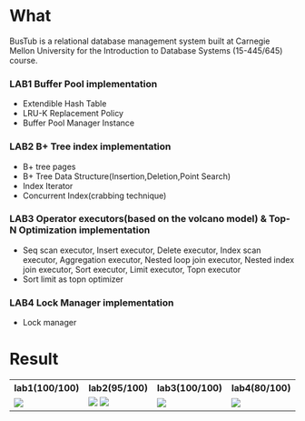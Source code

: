 # What

BusTub is a relational database management system built at Carnegie Mellon University for the Introduction to Database Systems (15-445/645) course.  
### LAB1 Buffer Pool implementation   
  + Extendible Hash Table  
  + LRU-K Replacement Policy  
  + Buffer Pool Manager Instance
### LAB2 B+ Tree index implementation
  + B+ tree pages
  + B+ Tree Data Structure(Insertion,Deletion,Point Search)
  + Index Iterator
  + Concurrent Index(crabbing technique)
### LAB3 Operator executors(based on the volcano model)  & Top-N Optimization implementation  
  + Seq scan executor, Insert executor, Delete executor, Index scan executor, Aggregation executor, Nested loop join executor, Nested index join executor, Sort executor, Limit executor, Topn executor
  + Sort limit as topn optimizer
### LAB4 Lock Manager implementation
  + Lock manager 
   
  

# Result

<table style="table-layout:fixed; width:100%;">
<tr>
<th style="width:25%;">lab1(100/100)</th>
<th style="width:25%;">lab2(95/100)</th>  
<th style="width:25%;">lab3(100/100)</th>
<th style="width:25%;">lab4(80/100)</th>
</tr>

<tr>
<td style="width:25%;">
<img src="https://github.com/jiangwel/bustub/assets/84135487/8d4b5fde-656f-4fe1-8b38-13513ee405e2" style="max-width:100%;">
</td>
<td style="width:25%;">
<img src="https://github.com/jiangwel/bustub/assets/84135487/0ee0505b-b17a-4580-a056-55d94b8c57b8" style="max-width:20%;">
<img src="https://github.com/jiangwel/bustub/assets/84135487/8dd069c2-aa17-4e85-bdb5-ec78258163fb" style="max-width:20%;">
</td>
<td style="width:20%;">
<img src="https://github.com/jiangwel/bustub/assets/84135487/7e191ae2-c3bc-4073-aa6e-142cf2b92862" style="max-width:100%;">
</td>
<td style="width:35%;">
<img src="https://github.com/jiangwel/bustub/assets/84135487/b4fe000d-f3cb-4c20-8685-bbb2a28d5677" style="max-width:100%;">
</td>
</tr>
</table>

